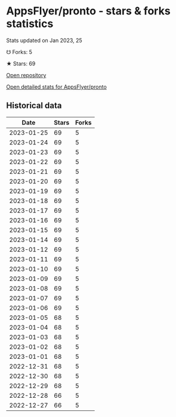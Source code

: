# AppsFlyer/pronto - stars & forks statistics

Stats updated on Jan 2023, 25

☋ Forks: 5

★ Stars: 69

[Open repository](https://github.com/AppsFlyer/pronto)

[Open detailed stats for AppsFlyer/pronto](https://reviewgithub.com/rep/AppsFlyer/pronto)

## Historical data
| Date | Stars | Forks |
|------|-------|-------|
| 2023-01-25 | 69 | 5 | 
| 2023-01-24 | 69 | 5 | 
| 2023-01-23 | 69 | 5 | 
| 2023-01-22 | 69 | 5 | 
| 2023-01-21 | 69 | 5 | 
| 2023-01-20 | 69 | 5 | 
| 2023-01-19 | 69 | 5 | 
| 2023-01-18 | 69 | 5 | 
| 2023-01-17 | 69 | 5 | 
| 2023-01-16 | 69 | 5 | 
| 2023-01-15 | 69 | 5 | 
| 2023-01-14 | 69 | 5 | 
| 2023-01-12 | 69 | 5 | 
| 2023-01-11 | 69 | 5 | 
| 2023-01-10 | 69 | 5 | 
| 2023-01-09 | 69 | 5 | 
| 2023-01-08 | 69 | 5 | 
| 2023-01-07 | 69 | 5 | 
| 2023-01-06 | 69 | 5 | 
| 2023-01-05 | 68 | 5 | 
| 2023-01-04 | 68 | 5 | 
| 2023-01-03 | 68 | 5 | 
| 2023-01-02 | 68 | 5 | 
| 2023-01-01 | 68 | 5 | 
| 2022-12-31 | 68 | 5 | 
| 2022-12-30 | 68 | 5 | 
| 2022-12-29 | 68 | 5 | 
| 2022-12-28 | 66 | 5 | 
| 2022-12-27 | 66 | 5 | 

